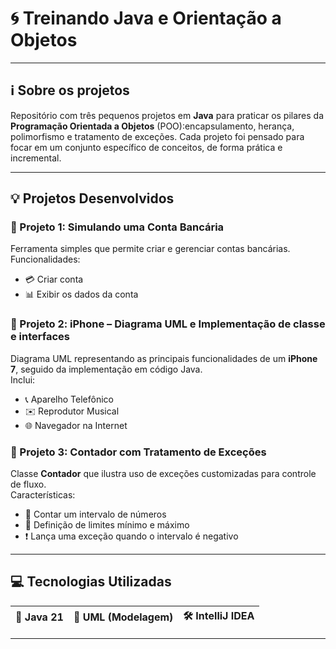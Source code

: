 # 🌀 Treinando Java e Orientação a Objetos

---

## ℹ️ Sobre os projetos

Repositório com três pequenos projetos em **Java** para praticar os pilares
da **Programação Orientada a Objetos** (POO):encapsulamento, herança, polimorfismo
e tratamento de exceções. Cada projeto foi pensado para focar em um conjunto específico de conceitos,
de forma prática e incremental.

---

## 💡 Projetos Desenvolvidos

### 🏦 Projeto 1: Simulando uma Conta Bancária

Ferramenta simples que permite criar e gerenciar contas bancárias.  
Funcionalidades:

- 💳 Criar conta
- 📊 Exibir os dados da conta

### 📱 Projeto 2: iPhone – Diagrama UML e Implementação de classe e interfaces

Diagrama UML representando as principais funcionalidades de um **iPhone 7**,
seguido da implementação em código Java.  
Inclui:

- 📞 Aparelho Telefônico
- ✉️ Reprodutor Musical
- 🌐 Navegador na Internet

### 🔢 Projeto 3: Contador com Tratamento de Exceções

Classe **Contador** que ilustra uso de exceções customizadas para
controle de fluxo.  
Características:

- 🔢 Contar um intervalo de números
- 🚧 Definição de limites mínimo e máximo
- ❗ Lança uma exceção quando o intervalo é negativo

---

## 💻 Tecnologias Utilizadas

| 🧩 Java 21 | 📐 UML (Modelagem) | 🛠️ IntelliJ IDEA |
|:----------:|:------------------:|:-----------------:|

---
